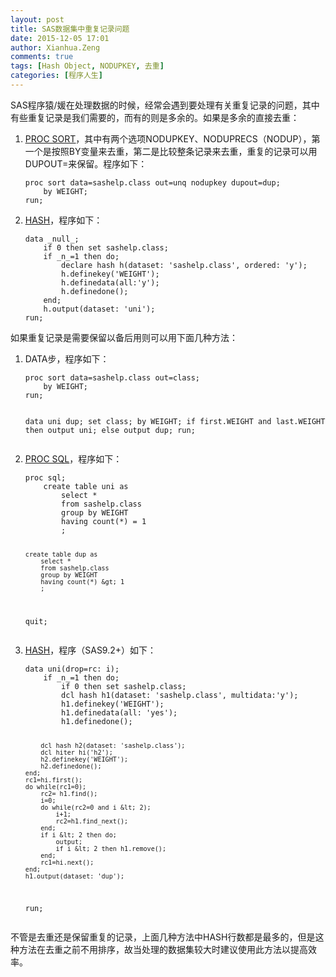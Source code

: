 ```yaml
---
layout: post
title: SAS数据集中重复记录问题
date: 2015-12-05 17:01
author: Xianhua.Zeng
comments: true
tags: [Hash Object, NODUPKEY, 去重]
categories: [程序人生]
---
```

<p>SAS程序猿/媛在处理数据的时候，经常会遇到要处理有关重复记录的问题，其中有些重复记录是我们需要的，而有的则是多余的。如果是多余的直接去重：</p>
<ol>
	<li><span style="text-decoration: underline;"><a href="https://support.sas.com/documentation/cdl/en/proc/61895/HTML/default/viewer.htm#a000146878.htm" target="_blank">PROC SORT</a></span>，其中有两个选项NODUPKEY、NODUPRECS（NODUP），第一个是按照BY变量来去重，第二是比较整条记录来去重，重复的记录可以用DUPOUT=来保留。程序如下：
<pre><code>proc sort data=sashelp.class out=unq nodupkey dupout=dup;
    by WEIGHT;
run;
</code></pre>
</li>
	<li><a href="http://support.sas.com/documentation/cdl/en/lrcon/65287/HTML/default/viewer.htm#n1b4cbtmb049xtn1vh9x4waiioz4.htm" target="_blank"><span style="text-decoration: underline;">HASH</span></a>，程序如下：
<pre><code>data _null_;
    if 0 then set sashelp.class;
    if _n_=1 then do;
        declare hash h(dataset: 'sashelp.class', ordered: 'y');
        h.definekey('WEIGHT');
        h.definedata(all:'y');
        h.definedone();
    end;
    h.output(dataset: 'uni');
run;</code></pre>
</li>
</ol>
<p>如果重复记录是需要保留以备后用则可以用下面几种方法：</p>
<ol>
	<li>DATA步，程序如下：
<pre><code>proc sort data=sashelp.class out=class;
    by WEIGHT;
run;

data uni dup;
    set class;
    by WEIGHT;
    if first.WEIGHT and last.WEIGHT then output uni;
    else output dup;
run;
</code></pre>
</li>
	<li><span style="text-decoration: underline;"><a href="https://support.sas.com/documentation/cdl/en/proc/61895/HTML/default/viewer.htm#a002473669.htm" target="_blank">PROC SQL</a></span>，程序如下：
<pre><code>proc sql;
    create table uni as
        select * 
        from sashelp.class
        group by WEIGHT
        having count(*) = 1
        ;

    create table dup as
        select * 
        from sashelp.class
        group by WEIGHT
        having count(*) &gt; 1
        ;
quit;
</code></pre>
</li>
	<li><a href="http://support.sas.com/documentation/cdl/en/lrcon/65287/HTML/default/viewer.htm#n1b4cbtmb049xtn1vh9x4waiioz4.htm" target="_blank"><span style="text-decoration: underline;">HASH</span></a>，程序（SAS9.2+）如下：
<pre><code>data uni(drop=rc: i);
    if _n_=1 then do;
        if 0 then set sashelp.class;
        dcl hash h1(dataset: 'sashelp.class', multidata:'y');
        h1.definekey('WEIGHT');
        h1.definedata(all: 'yes');
        h1.definedone();

        dcl hash h2(dataset: 'sashelp.class');
        dcl hiter hi('h2');
        h2.definekey('WEIGHT');
        h2.definedone();
    end;
    rc1=hi.first();
    do while(rc1=0);
        rc2= h1.find();
        i=0;
        do while(rc2=0 and i &lt; 2);
            i+1;
            rc2=h1.find_next();
        end;
        if i &lt; 2 then do;
            output;
            if i &lt; 2 then h1.remove();
        end;
        rc1=hi.next();
    end;
    h1.output(dataset: 'dup');
run;
</code></pre>
</li>
</ol>
<p>不管是去重还是保留重复的记录，上面几种方法中HASH行数都是最多的，但是这种方法在去重之前不用排序，故当处理的数据集较大时建议使用此方法以提高效率。</p>
